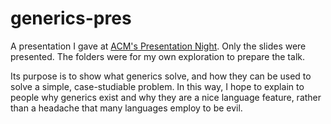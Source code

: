 # generics-pres

A presentation I gave at [ACM's Presentation Night](https://acm.umn.edu/events/2023-11-08-presentation-night/).
Only the slides were presented. The folders were for my own exploration to prepare the talk.

Its purpose is to show what generics solve, and how they can be used to solve a simple, case-studiable problem.
In this way, I hope to explain to people why generics exist and why they are a nice language feature, rather
than a headache that many languages employ to be evil.
